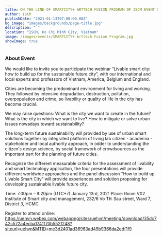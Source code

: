 ```yaml
---
title: ON THE LINE OF SMARTCITY+ ARTTECH FUSION PROGRAM OF ISCM EVENT SERIES 2021
author: ISCM
publishDate: "2021-01-13T07:00:00.00Z"
bg_image: "images/backgrounds/page-title.jpg"
description: " "
location: "ISCM, Ho Chi Minh City, Vietnam"
image: /images/events/SMARTCITY+ Arttech Fusion Program.jpg
showImage: true
---
```


### About Event

We would like to invite you to participate the webinar “Livable smart city: how to build up for the sustainable future city”, with our international and local experts and professors of Vietnam, America, Belgium and England.

Cities are becoming the predominant environment for living and working. They followed by intensive degradation, destruction, pollution, overpopulation and crime, so livability or quality of life in the city has become crucial.

We may raise questions: What is the city we want to create in the future? What is the city in which we want to live? How to mitigate or solve urban issues nowadays toward sustainability?

The long-term future sustainability will provided by use of urban smart solutions together by integrated platform of living lab citizen - academia - stakeholder and local authority approach, in odder to understanding the citizen's design science, by social framework of crowdsources as the important part for the planning of future cities.

Recognize the different measurable criteria for the assessment of livability and smart technology application, the four presentations will provide different worldwide approaches and the panel discussion "How to build up Livable Smart City” will provide experiences and solution proposing for developing sustainable livable future city.

Time: 7.00pm – 8:20pm (UTC+7) January 13rd, 2021
Place: Room V02
Institute of Smart city and management, 232/6 Vo Thi Sau street, Ward 7, District 3, HCMC

Register to attend online:
https://uehvn.webex.com/webappng/sites/uehvn/meeting/download/35dc742c572a4ecba1741170b552f248?siteurl=uehvn&MTID=me3d2401ad36963ad49b9366da2edf1f9